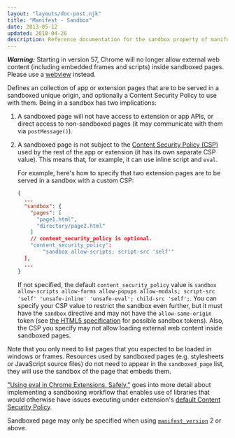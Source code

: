 ```yaml
---
layout: "layouts/doc-post.njk"
title: "Manifest - Sandbox"
date: 2013-05-12
updated: 2018-04-26
description: Reference documentation for the sandbox property of manifest.json.
---
```


**_Warning:_** Starting in version 57, Chrome will no longer allow external web content (including
embedded frames and scripts) inside sandboxed pages. Please use a [webview][1] instead.

Defines an collection of app or extension pages that are to be served in a sandboxed unique origin,
and optionally a Content Security Policy to use with them. Being in a sandbox has two implications:

1.  A sandboxed page will not have access to extension or app APIs, or direct access to
    non-sandboxed pages (it may communicate with them via `postMessage()`).
2.  A sandboxed page is not subject to the [Content Security Policy (CSP)][2] used by the rest of
    the app or extension (it has its own separate CSP value). This means that, for example, it can
    use inline script and `eval`.

    For example, here's how to specify that two extension pages are to be served in a sandbox with a
    custom CSP:

    ```json
    {
      ...
      "sandbox": {
        "pages": [
          "page1.html",
          "directory/page2.html"
        ]
        // content_security_policy is optional.
        "content_security_policy":
            "sandbox allow-scripts; script-src 'self'"
      ],
      ...
    }
    ```

    If not specified, the default `content_security_policy` value is
    `sandbox allow-scripts allow-forms allow-popups allow-modals; script-src 'self' 'unsafe-inline' 'unsafe-eval'; child-src 'self';`.
    You can specify your CSP value to restrict the sandbox even further, but it must have the
    `sandbox` directive and may not have the `allow-same-origin` token (see [the HTML5
    specification][3] for possible sandbox tokens). Also, the CSP you specify may not allow loading
    external web content inside sandboxed pages.

Note that you only need to list pages that you expected to be loaded in windows or frames. Resources
used by sandboxed pages (e.g. stylesheets or JavaScript source files) do not need to appear in the
`sandboxed_page` list, they will use the sandbox of the page that embeds them.

["Using eval in Chrome Extensions. Safely."][4] goes into more detail about implementing a
sandboxing workflow that enables use of libraries that would otherwise have issues executing under
extension's [default Content Security Policy][5].

Sandboxed page may only be specified when using [`manifest_version`][6] 2 or above.

[1]: /docs/apps/webview_tag
[2]: /docs/extensions/mv2/contentSecurityPolicy
[3]: https://html.spec.whatwg.org/multipage/iframe-embed-object.html#attr-iframe-sandbox
[4]: /docs/extensions/mv2/sandboxingEval
[5]: /docs/extensions/mv2/contentSecurityPolicy
[6]: /docs/extensions/mv2/tabs#manifest_version
